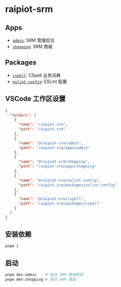 # raipiot-srm

## Apps

- [`admin`](apps/admin/): SRM 管理后台
- [`shopping`](apps/shopping/): SRM 商城

## Packages

- [`cspell`](packages/cspell/): CSpell 业务词典
- [`eslint-config`](packages/eslint-config/): ESLint 配置

## VSCode 工作区设置

```json
{
  "folders": [
    {
      "name": "raipiot-srm",
      "path": "raipiot-srm"
    },
    {
      "name": "@raipiot-srm/admin",
      "path": "raipiot-srm/apps/admin"
    },
    {
      "name": "@raipiot-srm/shopping",
      "path": "raipiot-srm/apps/shopping"
    },
    {
      "name": "@raipiot-srm/eslint-config",
      "path": "raipiot-srm/packages/eslint-config"
    },
    {
      "name": "@raipiot-srm/cspell",
      "path": "raipiot-srm/packages/cspell"
    }
  ]
}
```

## 安装依赖

```bash
pnpm i
```

## 启动

```bash
pnpm dev:admin    # 启动 SRM 管理系统
pnpm dev:shopping # 启动 SRM 商城
```
